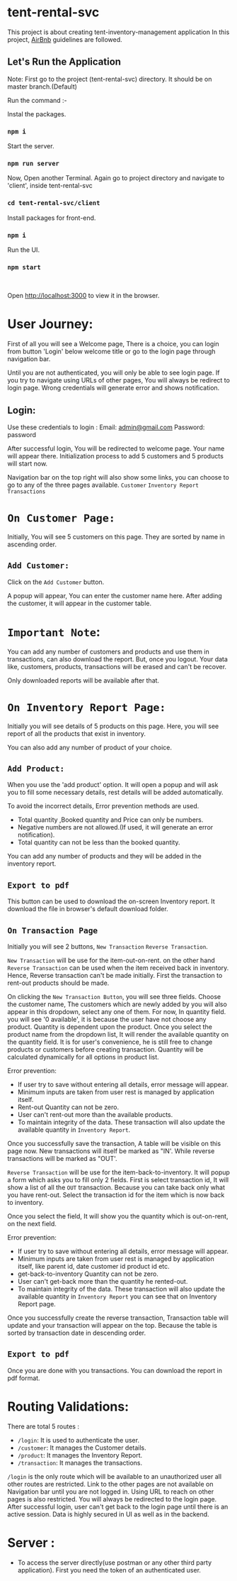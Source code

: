 # tent-rental-svc

This project is about creating tent-inventory-management application
In this project, [AirBnb](https://github.com/airbnb/javascript) guidelines are followed.

## Let's Run the Application

Note: First go to the project (tent-rental-svc) directory.
It should be on master branch.(Default)

Run the command :-

Instal the packages.

### `npm i`

Start the server.

### `npm run server`

Now, Open another Terminal.
Again go to project directory and navigate to 'client', inside tent-rental-svc

### `cd tent-rental-svc/client`

Install packages for front-end.

### `npm i`

Run the UI.

### `npm start`

<br />

Open [http://localhost:3000](http://localhost:3000) to view it in the browser.

# User Journey:

First of all you will see a Welcome page,
There is a choice, you can login from button 'Login' below welcome title or go to the login page through navigation bar.

Until you are not authenticated, you will only be able to see login page.
If you try to navigate using URLs of other pages, You will always be redirect to login page.
Wrong credentials will generate error and shows notification.

## Login:

Use these credentials to login :
Email: admin@gmail.com
Password: password

After successful login, You will be redirected to welcome page. Your name will appear there.
Initialization process to add 5 customers and 5 products will start now.

Navigation bar on the top right will also show some links, you can choose to go to any of the three pages available.
`Customer` `Inventory Report` `Transactions`

# `On Customer Page:`

Initially, You will see 5 customers on this page.
They are sorted by name in ascending order.

## `Add Customer:`

Click on the `Add Customer` button.

A popup will appear, You can enter the customer name here.
After adding the customer, it will appear in the customer table.

# `Important Note`:

You can add any number of customers and products and use them in transactions, can also download the report.
But, once you logout. Your data like, customers, products, transactions will be erased and can't be recover.

Only downloaded reports will be available after that.

# `On Inventory Report Page:`

Initially you will see details of 5 products on this page.
Here, you will see report of all the products that exist in inventory.

You can also add any number of product of your choice.

## `Add Product:`

When you use the 'add product' option. It will open a popup and will ask you to fill some necessary details, rest details will be added automatically.

To avoid the incorrect details, Error prevention methods are used.

- Total quantity ,Booked quantity and Price can only be numbers.
- Negative numbers are not allowed.(If used, it will generate an error notification).
- Total quantity can not be less than the booked quantity.

You can add any number of products and they will be added in the inventory report.

## `Export to pdf`

This button can be used to download the on-screen Inventory report.
It download the file in browser's default download folder.

## `On Transaction Page`

Initially you will see 2 buttons, `New Transaction` `Reverse Transaction`.

`New Transaction` will be use for the item-out-on-rent.
on the other hand `Reverse Transaction` can be used when the item received back in inventory.
Hence, Reverse transaction can't be made initially. First the transaction to rent-out products should be made.

On clicking the `New Transaction Button`, you will see three fields.
Choose the customer name, The customers which are newly added by you will also appear in this dropdown, select any one of them.
For now, In quantity field. you will see '0 available', it is because the user have not choose any product. Quantity is dependent upon the product.
Once you select the product name from the dropdown list, It will render the available quantity on the quantity field.
It is for user's convenience, he is still free to change products or customers before creating transaction. Quantity will be calculated dynamically for all options in product list.

Error prevention:

- If user try to save without entering all details, error message will appear.
- Minimum inputs are taken from user rest is managed by application itself.
- Rent-out Quantity can not be zero.
- User can't rent-out more than the available products.
- To maintain integrity of the data. These transaction will also update the available quantity in `Inventory Report`.

Once you successfully save the transaction, A table will be visible on this page now.
New transactions will itself be marked as "IN'. While reverse transactions will be marked as "OUT'.

`Reverse Transaction` will be use for the item-back-to-inventory.
It will popup a form which asks you to fill only 2 fields.
First is select transaction id, It will show a list of all the `OUT` transaction. Because you can take back only what you have rent-out.
Select the transaction id for the item which is now back to inventory.

Once you select the field, It will show you the quantity which is out-on-rent, on the next field.

Error prevention:

- If user try to save without entering all details, error message will appear.
- Minimum inputs are taken from user rest is managed by application itself, like parent id, date customer id product id etc.
- get-back-to-inventory Quantity can not be zero.
- User can't get-back more than the quantity he rented-out.
- To maintain integrity of the data. These transaction will also update the available quantity in `Inventory Report` you can see that on Inventory Report page.

Once you successfully create the reverse transaction, Transaction table will update and your transaction will appear on the top. Because the table is sorted by transaction date in descending order.

## `Export to pdf`

Once you are done with you transactions. You can download the report in pdf format.

# Routing Validations:

There are total 5 routes :

- `/login`: It is used to authenticate the user.
- `/customer`: It manages the Customer details.
- `/product`: It manages the Inventory Report.
- `/transaction`: It manages the transactions.

`/login` is the only route which will be available to an unauthorized user all other routes are restricted.
Link to the other pages are not available on Navigation bar until you are not logged in. Using URL to reach on other pages is also restricted.
You will always be redirected to the login page.
After successful login, user can't get back to the login page until there is an active session.
Data is highly secured in UI as well as in the backend.

# Server :

* To access the server directly(use postman or any other third party application). First you need the token of an authenticated user.

